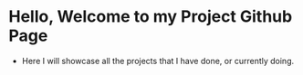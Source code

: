 # Hello, Welcome to my Project Github Page
- Here I will showcase all the projects that I have done, or currently doing.




